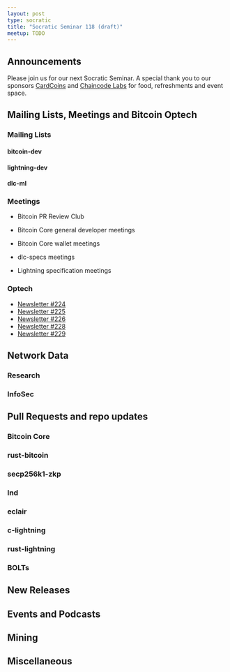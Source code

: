```yaml
---
layout: post
type: socratic
title: "Socratic Seminar 118 (draft)"
meetup: TODO
---
```



## Announcements
Please join us for our next Socratic Seminar. A special thank you to our
sponsors [CardCoins](https://cardcoins.co) and  [Chaincode
Labs](https://chaincode.com) for food, refreshments and event space.

## Mailing Lists, Meetings and Bitcoin Optech

### Mailing Lists

#### bitcoin-dev

#### lightning-dev

#### dlc-ml

### Meetings
- Bitcoin PR Review Club

- Bitcoin Core general developer meetings

- Bitcoin Core wallet meetings

- dlc-specs meetings

- Lightning specification meetings

### Optech

- [Newsletter #224](https://bitcoinops.org/en/newsletters/2022/11/02/)
- [Newsletter #225](https://bitcoinops.org/en/newsletters/2022/11/09/)
- [Newsletter #226](https://bitcoinops.org/en/newsletters/2022/11/16/)
- [Newsletter #228](https://bitcoinops.org/en/newsletters/2022/11/23/)
- [Newsletter #229](https://bitcoinops.org/en/newsletters/2022/11/30/)

## Network Data

### Research

### InfoSec

## Pull Requests and repo updates

### Bitcoin Core

### rust-bitcoin

### secp256k1-zkp

### lnd

### eclair

### c-lightning

### rust-lightning

### BOLTs

## New Releases

## Events and Podcasts

## Mining

## Miscellaneous
